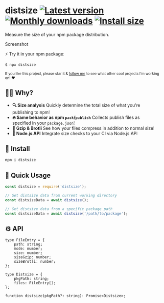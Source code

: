 # distsize [![Latest version](https://badgen.net/npm/v/distsize)](https://npm.im/distsize) [![Monthly downloads](https://badgen.net/npm/dm/distsize)](https://npm.im/distsize) [![Install size](https://packagephobia.now.sh/badge?p=distsize)](https://packagephobia.now.sh/result?p=distsize)

Measure the size of your npm package distribution.

Screenshot

⚡️ Try it in your npm package:

```sh
$ npx distsize
```

<sub>If you like this project, please star it & [follow me](https://github.com/privatenumber) to see what other cool projects I'm working on! ❤️</sub>

## 🙋‍♂️ Why?
- **🔍 Size analysis** Quickly determine the total size of what you're publishing to npm!
- **🔥 Same behavior as npm `pack`/`publish`** Collects publish files as specified in your `package.json`!
- **🙌 Gzip & Brotli** See how your files compress in addition to normal size!
- **🤖 Node.js API** Integrate size checks to your CI via Node.js API

## 🚀 Install
```sh
npm i distsize
```

## 🚦 Quick Usage
```js
const distsize = require('distsize');

// Get distsize data from current working directory
const distsizeData = await distsize();

// Get distsize data from a specific package path
const distsizeData = await distsize('/path/to/package');
```

## ⚙️ API
```
type FileEntry = {
    path: string;
    mode: number;
    size: number;
    sizeGzip: number;
    sizeBrotli: number;
};

type Distsize = {
    pkgPath: string;
    files: FileEntry[];
};

function distsize(pkgPath?: string): Promise<Distsize>;
```
